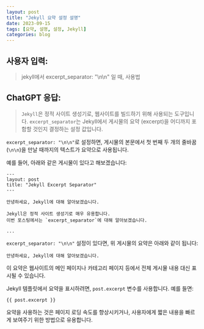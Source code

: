 ```yaml
---
layout: post
title: "Jekyll 요약 설정 설명"
date: 2023-09-15
tags: [요약, 설명, 설정, Jekyll]
categories: blog
---
```


## 사용자 입력:
> jekyll에서 excerpt_separator: "\n\n" 일 때, 사용법

## ChatGPT 응답:
> `Jekyll`은 정적 사이트 생성기로, 웹사이트를 빌드하기 위해 사용되는 도구입니다. `excerpt_separator`는 Jekyll에서 게시물의 요약 (excerpt)을 어디까지 포함할 것인지 결정하는 설정 값입니다.

`excerpt_separator: "\n\n"`로 설정하면, 게시물의 본문에서 첫 번째 두 개의 줄바꿈 (`\n\n`)을 만날 때까지의 텍스트가 요약으로 사용됩니다.

예를 들어, 아래와 같은 게시물이 있다고 해보겠습니다:

```
---
layout: post
title: "Jekyll Excerpt Separator"
---

안녕하세요, Jekyll에 대해 알아보겠습니다.

Jekyll은 정적 사이트 생성기로 매우 유용합니다.
이번 포스팅에서는 `excerpt_separator`에 대해 알아보겠습니다.

...
```

`excerpt_separator: "\n\n"` 설정이 있다면, 위 게시물의 요약은 아래와 같이 됩니다:

```
안녕하세요, Jekyll에 대해 알아보겠습니다.
```

이 요약은 웹사이트의 메인 페이지나 카테고리 페이지 등에서 전체 게시물 내용 대신 표시될 수 있습니다.

Jekyll 템플릿에서 요약을 표시하려면, `post.excerpt` 변수를 사용합니다. 예를 들면:

```liquid
{{ post.excerpt }}
```

요약을 사용하는 것은 페이지 로딩 속도를 향상시키거나, 사용자에게 짧은 내용을 빠르게 보여주기 위한 방법으로 유용합니다.

